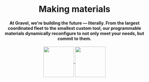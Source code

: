 <br><br><br><br><br><br><br><br><br>
<center><b><h1>Making materials
  <span style="background: linear-gradient(to right, #8117EB, #38B6FF, #FF66C4); -webkit-text-fill-color: transparent; -webkit-background-clip: text;"
     class="txt-rotate"
     data-period="2000"
     data-rotate='[ "intelligent", "reconfigurable", "autonomous", "responsive", "digital", "work for you" ]'>
  </span>
</h1></b></center>
<div class="spacer"></div>
<center><h4>At Gravel, we're building the future — literally. From the largest coordinated fleet to the smallest custom tool, our programmable materials dynamically reconfigure to not only meet your needs, but <b>commit to them.</b></h4></center>
<div class="spacer"></div>
<center>
  <a href="https://tally.so/r/3XLo1d" target="_blank" rel="noopener noreferrer">
    <img src="https://user-images.githubusercontent.com/126240516/221166843-9c5dca21-7bfd-4a90-841a-bc81f20f6893.png" height="100" align="center">
  </a>
  <a href="https://time.is" target="_blank" rel="noopener noreferrer">
     <img src="https://user-images.githubusercontent.com/126240516/221331912-654a7405-0a56-4b05-aa43-c7d012adaab1.png" height="100" align="center">
  </a>
</center>

